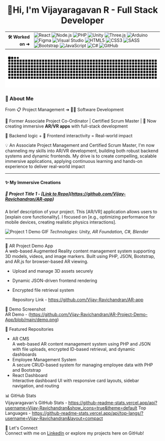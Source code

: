 <h1 align="center">🚀Hi, I'm Vijayaragavan R - Full Stack Developer </h1>

<table>
  <tr>
    <td align="right"><strong>🛠️ Worked on ➜</strong></td>
    <td>
      <img src="https://cdn.jsdelivr.net/gh/devicons/devicon/icons/react/react-original-wordmark.svg" width="40" alt="React"/>
      <img src="https://cdn.jsdelivr.net/gh/devicons/devicon/icons/nodejs/nodejs-original-wordmark.svg" width="40" alt="Node.js"/>
      <img src="https://cdn.jsdelivr.net/gh/devicons/devicon/icons/php/php-original.svg" width="40" alt="PHP"/>
      <img src="https://cdn.jsdelivr.net/gh/devicons/devicon/icons/unity/unity-original-wordmark.svg" width="40" alt="Unity"/>
      <img src="https://cdn.jsdelivr.net/gh/devicons/devicon/icons/threejs/threejs-original-wordmark.svg" width="40" alt="Three.js"/>
      <img src="https://cdn.jsdelivr.net/gh/devicons/devicon/icons/arduino/arduino-original-wordmark.svg" width="40" alt="Arduino"/>
      <img src="https://cdn.jsdelivr.net/gh/devicons/devicon/icons/figma/figma-original.svg" width="40" alt="Figma"/>
      <img src="https://cdn.jsdelivr.net/gh/devicons/devicon/icons/visualstudio/visualstudio-plain.svg" width="40" alt="Visual Studio"/>
      <img src="https://cdn.jsdelivr.net/gh/devicons/devicon/icons/html5/html5-original-wordmark.svg" width="40" alt="HTML5"/>
      <img src="https://cdn.jsdelivr.net/gh/devicons/devicon/icons/css3/css3-original-wordmark.svg" width="40" alt="CSS3"/>
      <img src="https://cdn.jsdelivr.net/gh/devicons/devicon/icons/sass/sass-original.svg" width="40" alt="SASS"/>
      <img src="https://cdn.jsdelivr.net/gh/devicons/devicon/icons/bootstrap/bootstrap-original-wordmark.svg" width="40" alt="Bootstrap"/>
      <img src="https://cdn.jsdelivr.net/gh/devicons/devicon/icons/javascript/javascript-original.svg" width="40" alt="JavaScript"/>
      <img src="https://cdn.jsdelivr.net/gh/devicons/devicon/icons/csharp/csharp-original.svg" width="40" alt="C#"/>
      <img src="https://cdn.jsdelivr.net/gh/devicons/devicon/icons/github/github-original.svg" width="40" alt="GitHub"/>
    </td>
  </tr>
</table>

![GitHub Snake](https://raw.githubusercontent.com/Vijay-Ravichandran/Vijay-Ravichandran/output/github-contribution-grid-snake.svg)

### 🧠 About Me  
From 📋 Project Management ➜ 👨‍💻 Software Development 

💼 Former Associate Project Co-Ordinator | Certified Scrum Master |
🚀 Now creating immersive **AR/VR apps** with full-stack development  

🔧 Backend logic + 🎨 Frontend interactivity = Real-world impact
 

💡 An Associate Project Management and Certified Scrum Master, I'm now channeling my skills into AR/VR development, building both robust backend systems and dynamic frontends. My drive is to create compelling, scalable immersive applications, applying continuous learning and hands-on experience to deliver real-world impact

---

#### ✨ My Immersive Creations

##### 🌌 Project Title 1 - [[Link to Repo](https://github.com/Vijay-Ravichandran/Project1)](https://github.com/Vijay-Ravichandran/AR-app)
A brief description of your project. This [AR/VR] application allows users to [explain core functionality]. I focused on [e.g., optimizing performance for mobile devices, creating realistic physics interactions].

![Project 1 Demo GIF](https://raw.githubusercontent.com/Vijay-Ravichandran/Project1/main/assets/project1_demo.gif)
_Technologies: Unity, AR Foundation, C#, Blender_

---


📱 AR Project Demo App  
A web-based Augmented Reality content management system supporting 3D models, videos, and image markers. Built using PHP, JSON, Bootstrap, and AR.js for browser-based AR viewing.

- Upload and manage 3D assets securely
- Dynamic JSON-driven frontend rendering
- Encrypted file retrieval system

  Repository Link - https://github.com/Vijay-Ravichandran/AR-app

📸 Demo Screenshot  
AR Demo - (https://github.com/Vijay-Ravichandran/AR-Project-Demo-App/blob/main/demo.png)

📂 Featured Repositories  
- AR CMS  
  A web-based AR content management system using PHP and JSON with file uploads, encrypted ID-based retrieval, and dynamic dashboards  
- Employee Management System  
  A secure CRUD-based system for managing employee data with PHP and Bootstrap  
- React Dashboard  
  Interactive dashboard UI with responsive card layouts, sidebar navigation, and routing  

📊 GitHub Stats  
Vijayaragavan's GitHub Stats - https://github-readme-stats.vercel.app/api?username=Vijay-Ravichandran&show_icons=true&theme=default
Top Languages - https://github-readme-stats.vercel.app/api/top-langs/?username=Vijay-Ravichandran&layout=compact

🤝 Let's Connect  
Connect with me on [LinkedIn](https://www.linkedin.com/in/vijayaragavanr2) or explore my projects here on GitHub!
